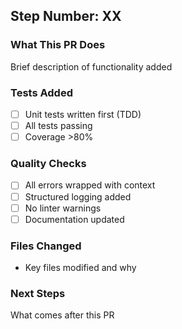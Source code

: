 ## Step Number: XX

### What This PR Does
Brief description of functionality added

### Tests Added
- [ ] Unit tests written first (TDD)
- [ ] All tests passing
- [ ] Coverage >80%

### Quality Checks
- [ ] All errors wrapped with context
- [ ] Structured logging added
- [ ] No linter warnings
- [ ] Documentation updated

### Files Changed
- Key files modified and why

### Next Steps
What comes after this PR
